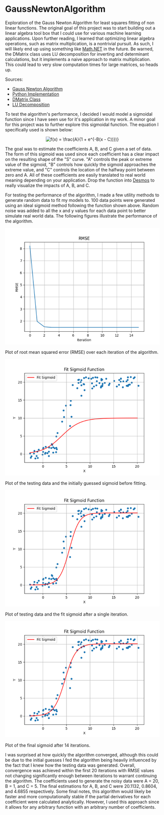 # GaussNewtonAlgorithm
Exploration of the Gauss Newton Algorithm for least squares fitting of non linear functions. The original goal of this project was to start building out a linear algebra tool box that I could use for various machine learning applications. Upon further reading, I learned that optimizing linear algebra operations, such as matrix multiplication, is a nontrivial pursuit. As such, I will likely end up using something like [Math.NET](https://numerics.mathdotnet.com/) in the future. Be warned, the DMatrix class uses LU decomposition for inverting and determinant calculations, but it implements a naive approach to matrix multiplication. This could lead to very slow computation times for large matrices, so heads up.

Sources:
- [Gauss Newton Algorithm](https://en.wikipedia.org/wiki/Gauss%E2%80%93Newton_algorithm)
- [Python Implementation](https://omyllymaki.medium.com/gauss-newton-algorithm-implementation-from-scratch-55ebe56aac2e)
- [DMatrix Class](https://codereview.stackexchange.com/questions/230515/matrix-class-in-c)
- [LU Decomposition](https://en.wikipedia.org/wiki/LU_decomposition)

To test the algorithm's performance, I decided I would model a sigmoidal function since I have seen use for it's application in my work. A minor goal for this project was to further explore this sigmoidal function. The equation I specifically used is shown below:

<p align="center">
    <img src="https://latex.codecogs.com/svg.latex?f(x)&space;=&space;\frac{A}{1&space;&plus;&space;e^{-B(x&space;-&space;C))})}" title="f(x) = \frac{A}{1 + e^{-B(x - C))})}" />
</p>

The goal was to estimate the coefficients A, B, and C given a set of data. The form of this sigmoid was used since each coefficient has a clear impact on the resulting shape of the "S" curve. "A" controls the peak or extreme value of the sigmoid, "B" controls how quickly the sigmoid approaches the extreme value, and "C" controls the location of the halfway point between zero and A. All of these coefficients are easily translated to real world meaning depending on your application. Drop the function into [Desmos](https://www.desmos.com/calculator) to really visualize the impacts of A, B, and C.

For testing the performance of the algorithm, I made a few utility methods to generate random data to fit my models to. 100 data points were generated using an ideal sigmoid method following the function shown above. Random noise was added to all the x and y values for each data point to better simulate real world data. The following figures illustrate the performance of the algorithm.

![RMSE](GaussNewtonAlgorithm/rmseTrainingFig.png)

Plot of root mean squared error (RMSE) over each iteration of the algorithm.

![IterationZero](GaussNewtonAlgorithm/iterationZeroFig.png)

Plot of the testing data and the initially guessed sigmoid before fitting.

![IterationOne](GaussNewtonAlgorithm/iterationOneFig.png)

Plot of testing data and the fit sigmoid after a single iteration.

![IterationFinal](GaussNewtonAlgorithm/iterationFinalFig.png)

Plot of the final sigmoid after 14 iterations.

I was surprised at how quickly the algorithm converged, although this could be due to the initial guesses I fed the algorithm being heavily influenced by the fact that I knew how the testing data was generated. Overall, convergence was achieved within the first 20 iterations with RMSE values not changing significantly enough between iterations to warrant continuing the algorithm. The coefficients used to generate the noisy data were A = 20, B = 1, and C = 5. The final estimations for A, B, and C were 20.1132, 0.8604, and 4.6855 respectively. Some final notes, this algorithm would likely be faster and more computationally stable if the partial derivatives for each coefficient were calculated analytically. However, I used this approach since it allows for any arbitrary function with an arbitrary number of coefficients.
